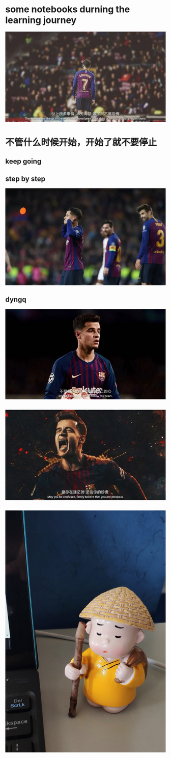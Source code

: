 # some notebooks durning the learning journey
![](https://github.com/dyngq/notebooks/blob/master/images/dyngq-initial/01.jpg)
# 不管什么时候开始，开始了就不要停止
## keep going
## step by step
![](https://github.com/dyngq/notebooks/blob/master/images/dyngq-initial/05.jpg)
## dyngq
![](https://github.com/dyngq/notebooks/blob/master/images/dyngq-initial/06.jpg)
## 
![](https://github.com/dyngq/notebooks/blob/master/images/dyngq-initial/07.jpg)
## 
## 
![](https://github.com/dyngq/notebooks/blob/master/images/dyngq-initial/04.jpg)
